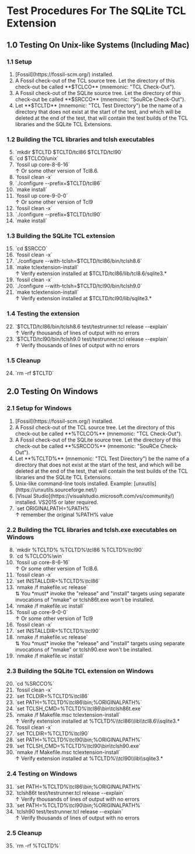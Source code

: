 # Test Procedures For The SQLite TCL Extension


## 1.0 Testing On Unix-like Systems (Including Mac)

###  1.1 Setup

<ol type="1">
<li value="1"> 
    [Fossil](https://fossil-scm.org/) installed.
<li>
    A Fossil check-out of the TCL source tree.  Let the directory
    of this check-out be called **$TCLCO** (mnemonic: "TCL Check-Out").
<li>
    A Fossil check-out of the SQLite source tree.  Let the directory
    of this check-out be called **$SRCCO** (mnemonic: "SouRCe Check-Out").
<li>
    Let **$TCLTD** (mnemonic: "TCL Test Directory") be the name of a directory
    that does not exist at the start of the test, and which will be 
    deleted at the end of the test, that will contain the test builds
    of the TCL libraries and the SQLite TCL Extensions.
</ol>

### 1.2 Building the TCL libraries and tclsh executables

<ol type="1">
<li value="5">  `mkdir $TCLTD $TCLTD/tcl86 $TCLTD/tcl90`
<li>  `cd $TCLCO/unix`
<li>  `fossil up core-8-6-16` <br>
      &uarr; Or some other version of Tcl8.6.
<li>  `fossil clean -x`
<li>  `./configure --prefix=$TCLTD/tcl86`
<li>  `make install`
<li>  `fossil up core-9-0-0` <br>
      &uarr; Or some other version of Tcl9
<li>  `fossil clean -x`
<li>  `./configure --prefix=$TCLTD/tcl90`
<li>  `make install`
</ol>

### 1.3 Building the SQLite TCL extension

<ol type="1">
<li value="15"> `cd $SRCCO`
<li> `fossil clean -x`
<li> `./configure --with-tclsh=$TCLTD/tcl86/bin/tclsh8.6`
<li> `make tclextension-install` <br>
     &uarr; Verify extension installed at $TCLTD/tcl86/lib/tcl8.6/sqlite3.*
<li> `fossil clean -x`
<li> `./configure --with-tclsh=$TCLTD/tcl90/bin/tclsh9.0`
<li> `make tclextension-install` <br>
     &uarr; Verify extension installed at $TCLTD/tcl90/lib/sqlite3.*
</ol>

### 1.4 Testing the extension

<ol type="1">
<li value="22"> 
     `$TCLTD/tcl86/bin/tclsh8.6 test/testrunner.tcl release --explain` <br>
     &uarr; Verify thousands of lines of output with no errors
<li> `$TCLTD/tcl90/bin/tclsh9.0 test/testrunner.tcl release --explain` <br>
     &uarr; Verify thousands of lines of output with no errors
</ol>

### 1.5 Cleanup

<ol type="1">
<li value="24"> `rm -rf $TCLTD`
</ol>

## 2.0 Testing On Windows

###  2.1 Setup for Windows

<ol type="1">
<li value="1"> 
    [Fossil](https://fossil-scm.org/) installed.
<li>
    A Fossil check-out of the TCL source tree.  Let the directory
    of this check-out be called **%TCLCO%** (mnemonic: "TCL Check-Out").
<li>
    A Fossil check-out of the SQLite source tree.  Let the directory
    of this check-out be called **%SRCCO%** (mnemonic: "SouRCe Check-Out").
<li>
    Let **%TCLTD%** (mnemonic: "TCL Test Directory") be the name of a directory
    that does not exist at the start of the test, and which will be 
    deleted at the end of the test, that will contain the test builds
    of the TCL libraries and the SQLite TCL Extensions.
<li>
    Unix-like command-line tools installed.  Example:
    [unxutils](https://unxutils.sourceforge.net/)
<li> [Visual Studio](https://visualstudio.microsoft.com/vs/community/)
     installed.  VS2015 or later required.
<li> `set ORIGINALPATH=%PATH%` <br>
     &uarr; remember the original %PATH% value
</ol>

### 2.2 Building the TCL libraries and tclsh.exe executables on Windows

<ol type="1">
<li value="8">  `mkdir %TCLTD% %TCLTD%\tcl86 %TCLTD%\tcl90`
<li>  `cd %TCLCO%\win`
<li>  `fossil up core-8-6-16` <br>
      &uarr; Or some other version of Tcl8.6.
<li>  `fossil clean -x`
<li>  `set INSTALLDIR=%TCLTD%\tcl86`
<li>  `nmake /f makefile.vc release` <br>
      &udarr; You *must* invoke the "release" and "install" targets
      using separate invocations of "nmake" or tclsh86t.exe won't be
      installed.
<li>  `nmake /f makefile.vc install`
<li>  `fossil up core-9-0-0` <br>
      &uarr; Or some other version of Tcl9
<li>  `fossil clean -x`
<li>  `set INSTALLDIR=%TCLTD%\tcl90`
<li>  `nmake /f makefile.vc release` <br>
      &udarr; You *must* invoke the "release" and "install" targets
      using separate invocations of "nmake" or tclsh90.exe won't be
      installed.
<li>  `nmake /f makefile.vc install`
</ol>

### 2.3 Building the SQLite TCL extension on Windows

<ol type="1">
<li value="20"> `cd %SRCCO%`
<li> `fossil clean -x`
<li> `set TCLDIR=%TCLTD%\tcl86`
<li> `set PATH=%TCLTD%\tcl86\bin;%ORIGINALPATH%`
<li> `set TCLSH_CMD=%TCLTD%\tcl86\bin\tclsh86t.exe`
<li> `nmake /f Makefile.msc tclextension-install` <br>
     &uarr; Verify extension installed at %TCLTD%\\tcl86\\lib\\tcl8.6\\sqlite3.*
<li> `fossil clean -x`
<li> `set TCLDIR=%TCLTD%\tcl90`
<li> `set PATH=%TCLTD%\tcl90\bin;%ORIGINALPATH%`
<li> `set TCLSH_CMD=%TCLTD%\tcl90\bin\tclsh90.exe`
<li> `nmake /f Makefile.msc tclextension-install` <br>
     &uarr; Verify extension installed at %TCLTD%\\tcl90\\lib\\sqlite3.*
</ol>

### 2.4 Testing on Windows

<ol type="1">
<li value="31">
   `set PATH=%TCLTD%\tcl86\bin;%ORIGINALPATH%`
<li>`tclsh86t test/testrunner.tcl release --explain` <br>
     &uarr; Verify thousands of lines of output with no errors
<li> `set PATH=%TCLTD%\tcl90\bin;%ORIGINALPATH%`
<li> `tclsh90 test/testrunner.tcl release --explain` <br>
     &uarr; Verify thousands of lines of output with no errors
</ol>

### 2.5 Cleanup

<ol type="1">
<li value="35"> `rm -rf %TCLTD%`
</ol>

